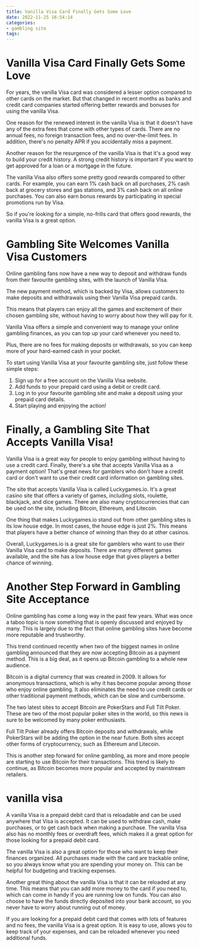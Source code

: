 ```yaml
---
title: Vanilla Visa Card Finally Gets Some Love
date: 2022-11-25 16:54:14
categories:
- gambling site
tags:
---
```



#  Vanilla Visa Card Finally Gets Some Love

For years, the vanilla Visa card was considered a lesser option compared to other cards on the market. But that changed in recent months as banks and credit card companies started offering better rewards and bonuses for using the vanilla Visa.

One reason for the renewed interest in the vanilla Visa is that it doesn't have any of the extra fees that come with other types of cards. There are no annual fees, no foreign transaction fees, and no over-the-limit fees. In addition, there's no penalty APR if you accidentally miss a payment.

Another reason for the resurgence of the vanilla Visa is that it's a good way to build your credit history. A strong credit history is important if you want to get approved for a loan or a mortgage in the future.

The vanilla Visa also offers some pretty good rewards compared to other cards. For example, you can earn 1% cash back on all purchases, 2% cash back at grocery stores and gas stations, and 3% cash back on all online purchases. You can also earn bonus rewards by participating in special promotions run by Visa.

So if you're looking for a simple, no-frills card that offers good rewards, the vanilla Visa is a great option.

#  Gambling Site Welcomes Vanilla Visa Customers

Online gambling fans now have a new way to deposit and withdraw funds from their favourite gambling sites, with the launch of Vanilla Visa.

The new payment method, which is backed by Visa, allows customers to make deposits and withdrawals using their Vanilla Visa prepaid cards.

This means that players can enjoy all the games and excitement of their chosen gambling site, without having to worry about how they will pay for it.

Vanilla Visa offers a simple and convenient way to manage your online gambling finances, as you can top up your card whenever you need to.

Plus, there are no fees for making deposits or withdrawals, so you can keep more of your hard-earned cash in your pocket.

To start using Vanilla Visa at your favourite gambling site, just follow these simple steps:

1. Sign up for a free account on the Vanilla Visa website.
2. Add funds to your prepaid card using a debit or credit card.
3. Log in to your favourite gambling site and make a deposit using your prepaid card details.
4. Start playing and enjoying the action!

#  Finally, a Gambling Site That Accepts Vanilla Visa!

Vanilla Visa is a great way for people to enjoy gambling without having to use a credit card. Finally, there's a site that accepts Vanilla Visa as a payment option! That's great news for gamblers who don't have a credit card or don't want to use their credit card information on gambling sites.

The site that accepts Vanilla Visa is called Luckygames.io. It's a great casino site that offers a variety of games, including slots, roulette, blackjack, and dice games. There are also many cryptocurrencies that can be used on the site, including Bitcoin, Ethereum, and Litecoin.

One thing that makes Luckygames.io stand out from other gambling sites is its low house edge. In most cases, the house edge is just 2%. This means that players have a better chance of winning than they do at other casinos.

Overall, Luckygames.io is a great site for gamblers who want to use their Vanilla Visa card to make deposits. There are many different games available, and the site has a low house edge that gives players a better chance of winning.

#  Another Step Forward in Gambling Site Acceptance

Online gambling has come a long way in the past few years. What was once a taboo topic is now something that is openly discussed and enjoyed by many. This is largely due to the fact that online gambling sites have become more reputable and trustworthy.

This trend continued recently when two of the biggest names in online gambling announced that they are now accepting Bitcoin as a payment method. This is a big deal, as it opens up Bitcoin gambling to a whole new audience.

Bitcoin is a digital currency that was created in 2009. It allows for anonymous transactions, which is why it has become popular among those who enjoy online gambling. It also eliminates the need to use credit cards or other traditional payment methods, which can be slow and cumbersome.

The two latest sites to accept Bitcoin are PokerStars and Full Tilt Poker. These are two of the most popular poker sites in the world, so this news is sure to be welcomed by many poker enthusiasts.

Full Tilt Poker already offers Bitcoin deposits and withdrawals, while PokerStars will be adding the option in the near future. Both sites accept other forms of cryptocurrency, such as Ethereum and Litecoin.

This is another step forward for online gambling, as more and more people are starting to use Bitcoin for their transactions. This trend is likely to continue, as Bitcoin becomes more popular and accepted by mainstream retailers.

#   vanilla visa

A vanilla Visa is a prepaid debit card that is reloadable and can be used anywhere that Visa is accepted. It can be used to withdraw cash, make purchases, or to get cash back when making a purchase. The vanilla Visa also has no monthly fees or overdraft fees, which makes it a great option for those looking for a prepaid debit card.

The vanilla Visa is also a great option for those who want to keep their finances organized. All purchases made with the card are trackable online, so you always know what you are spending your money on. This can be helpful for budgeting and tracking expenses.

Another great thing about the vanilla Visa is that it can be reloaded at any time. This means that you can add more money to the card if you need to, which can come in handy if you are running low on funds. You can also choose to have the funds directly deposited into your bank account, so you never have to worry about running out of money.

If you are looking for a prepaid debit card that comes with lots of features and no fees, the vanilla Visa is a great option. It is easy to use, allows you to keep track of your expenses, and can be reloaded whenever you need additional funds.
